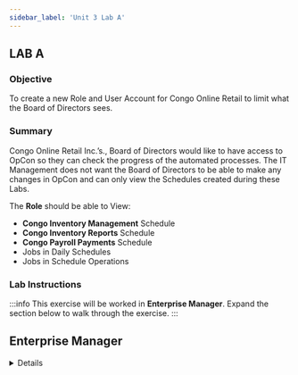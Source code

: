 ```yaml
---
sidebar_label: 'Unit 3 Lab A'
---
```


## LAB A

### Objective

To create a new Role and User Account for Congo Online Retail to limit what the Board of Directors sees.

### Summary

Congo Online Retail Inc.’s., Board of Directors would like to have access to OpCon so they can check the progress of the automated processes. The IT Management does not want the Board of Directors to be able to make any changes in OpCon and can only view the Schedules created during these Labs. 

The **Role** should be able to View:

* **Congo Inventory Management** Schedule
* **Congo Inventory Reports** Schedule
* **Congo Payroll Payments** Schedule
* Jobs in Daily Schedules
* Jobs in Schedule Operations

### Lab Instructions

:::info
This exercise will be worked in **Enterprise Manager**. Expand the section below to walk through the exercise.
:::

## Enterprise Manager

<details>

<!--
<div>
<video width="320" height="240" controls>
  <source src="videobasic/U3LabA.mp4" type="video/mp4"></source>
Your browser does not support the video tag.
</video>
</div>
-->


*	Create a **Role** named **Board Member**
*	Create a **User Account** called **Congo Management**
*	Provide a **Full Username** for **Congo Management**.
*	Change the user password to be ```opconxps```
*	Assign the **Board Member** role to the Congo Management User Account

:::tip
You can reference Unit 3 - Exercise 1 to create a User and Role.
:::

*	Grant permissions so the **Board Member** can view the following schedules:
  *	**Congo Inventory Management**
  *	**Congo Inventory Reports**
  *	**Congo Payroll Payments**

:::tip
You can reference Unit 3 - Exercise 5 to assign Schedule Privileges.
:::

*	Grant permissions so the **Board Member** role can:
  * **View Jobs in Daily Schedules**
 	* **View Jobs in Schedule Operations**

:::tip
You can reference Unit 3 - Exercise 4 to assign Departmental Function Privileges.
:::

*	Logout of the Enterprise Manager.
*	Login with **Congo Management**.
*	Verify the user can see the schedules and jobs in Matrix view.

:::note
*	Attempt to make changes to the jobs.
* Why can't you make changes?
:::

* Be sure to logout as the **Congo Management** user and back in as the **SMAUSER**.

</details>